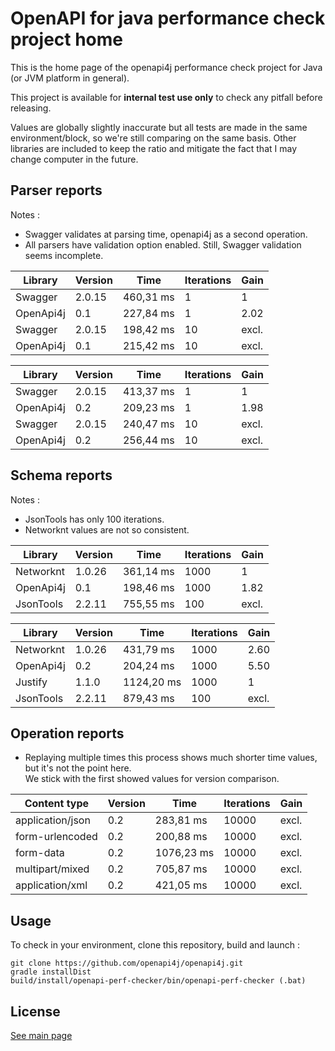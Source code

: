 # OpenAPI for java performance check project home

This is the home page of the openapi4j performance check project for Java (or JVM platform in general).

This project is available for **internal test use only** to check any pitfall before releasing.  

Values are globally slightly inaccurate but all tests are made in the same environment/block, so we're still comparing on the same basis.
Other libraries are included to keep the ratio and mitigate the fact that I may change computer in the future.

## Parser reports

Notes :
* Swagger validates at parsing time, openapi4j as a second operation.
* All parsers have validation option enabled. Still, Swagger validation seems incomplete.

| Library           | Version       | Time          | Iterations    | Gain    |
|-------------------|---------------|---------------|---------------|---------|
| Swagger           | 2.0.15        | 460,31 ms     | 1             | 1       |
| OpenApi4j         | 0.1           | 227,84 ms     | 1             | 2.02    |
| Swagger           | 2.0.15        | 198,42 ms     | 10            | excl.   |
| OpenApi4j         | 0.1           | 215,42 ms     | 10            | excl.   |

| Library           | Version       | Time          | Iterations    | Gain    |
|-------------------|---------------|---------------|---------------|---------|
| Swagger           | 2.0.15        | 413,37 ms     | 1             | 1       |
| OpenApi4j         | 0.2           | 209,23 ms     | 1             | 1.98    |
| Swagger           | 2.0.15        | 240,47 ms     | 10            | excl.   |
| OpenApi4j         | 0.2           | 256,44 ms     | 10            | excl.   |

## Schema reports

Notes :  
* JsonTools has only 100 iterations.
* Networknt values are not so consistent.


| Library           | Version       | Time          | Iterations    | Gain    |
|-------------------|---------------|---------------|---------------|---------|
| Networknt         | 1.0.26        | 361,14 ms     | 1000          | 1       |
| OpenApi4j         | 0.1           | 198,46 ms     | 1000          | 1.82    |
| JsonTools         | 2.2.11        | 755,55 ms     | 100           | excl.   |

| Library           | Version       | Time          | Iterations    | Gain    |
|-------------------|---------------|---------------|---------------|---------|
| Networknt         | 1.0.26        | 431,79 ms     | 1000          | 2.60    |
| OpenApi4j         | 0.2           | 204,24 ms     | 1000          | 5.50    |
| Justify           | 1.1.0         | 1124,20 ms    | 1000          | 1       |
| JsonTools         | 2.2.11        | 879,43 ms     | 100           | excl.   |

## Operation reports
* Replaying multiple times this process shows much shorter time values, but it's not the point here.  
We stick with the first showed values for version comparison.

| Content type      | Version       | Time          | Iterations    | Gain    |
|-------------------|---------------|---------------|---------------|---------|
| application/json  | 0.2           | 283,81 ms     | 10000         | excl.   |
| form-urlencoded   | 0.2           | 200,88 ms     | 10000         | excl.   |
| form-data         | 0.2           | 1076,23 ms    | 10000         | excl.   |
| multipart/mixed   | 0.2           | 705,87 ms     | 10000         | excl.   |
| application/xml   | 0.2           | 421,05 ms     | 10000         | excl.   |

## Usage

To check in your environment, clone this repository, build and launch :
```
git clone https://github.com/openapi4j/openapi4j.git
gradle installDist
build/install/openapi-perf-checker/bin/openapi-perf-checker (.bat)
```

## License

[See main page](https://github.com/openapi4j/openapi4j#license)
